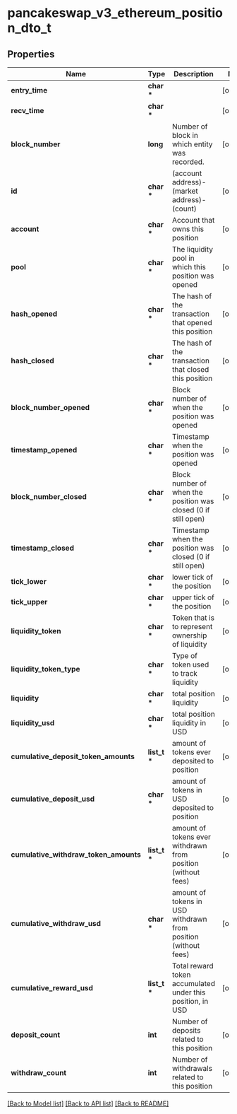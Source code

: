 # pancakeswap_v3_ethereum_position_dto_t

## Properties
Name | Type | Description | Notes
------------ | ------------- | ------------- | -------------
**entry_time** | **char \*** |  | [optional] 
**recv_time** | **char \*** |  | [optional] 
**block_number** | **long** | Number of block in which entity was recorded. | [optional] 
**id** | **char \*** | (account address)-(market address)-(count) | [optional] 
**account** | **char \*** | Account that owns this position | [optional] 
**pool** | **char \*** | The liquidity pool in which this position was opened | [optional] 
**hash_opened** | **char \*** | The hash of the transaction that opened this position | [optional] 
**hash_closed** | **char \*** | The hash of the transaction that closed this position | [optional] 
**block_number_opened** | **char \*** | Block number of when the position was opened | [optional] 
**timestamp_opened** | **char \*** | Timestamp when the position was opened | [optional] 
**block_number_closed** | **char \*** | Block number of when the position was closed (0 if still open) | [optional] 
**timestamp_closed** | **char \*** | Timestamp when the position was closed (0 if still open) | [optional] 
**tick_lower** | **char \*** | lower tick of the position | [optional] 
**tick_upper** | **char \*** | upper tick of the position | [optional] 
**liquidity_token** | **char \*** | Token that is to represent ownership of liquidity | [optional] 
**liquidity_token_type** | **char \*** | Type of token used to track liquidity | [optional] 
**liquidity** | **char \*** | total position liquidity | [optional] 
**liquidity_usd** | **char \*** | total position liquidity in USD | [optional] 
**cumulative_deposit_token_amounts** | **list_t \*** | amount of tokens ever deposited to position | [optional] 
**cumulative_deposit_usd** | **char \*** | amount of tokens in USD deposited to position | [optional] 
**cumulative_withdraw_token_amounts** | **list_t \*** | amount of tokens ever withdrawn from position (without fees) | [optional] 
**cumulative_withdraw_usd** | **char \*** | amount of tokens in USD withdrawn from position (without fees) | [optional] 
**cumulative_reward_usd** | **list_t \*** | Total reward token accumulated under this position, in USD | [optional] 
**deposit_count** | **int** | Number of deposits related to this position | [optional] 
**withdraw_count** | **int** | Number of withdrawals related to this position | [optional] 

[[Back to Model list]](../README.md#documentation-for-models) [[Back to API list]](../README.md#documentation-for-api-endpoints) [[Back to README]](../README.md)


